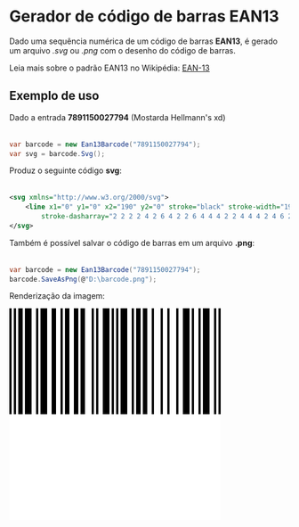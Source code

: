 # Gerador de código de barras EAN13

Dado uma sequência numérica de um código de barras **EAN13**, é gerado um arquivo *.svg* ou *.png* com o desenho do código de barras.

Leia mais sobre o padrão EAN13 no Wikipédia: [EAN-13](https://pt.wikipedia.org/wiki/EAN-13)


## Exemplo de uso

Dado a entrada **7891150027794** (Mostarda Hellmann's xd)
```csharp

var barcode = new Ean13Barcode("7891150027794");
var svg = barcode.Svg();

```

Produz o seguinte código **svg**:
```svg

<svg xmlns="http://www.w3.org/2000/svg">
    <line x1="0" y1="0" x2="190" y2="0" stroke="black" stroke-width="190"
        stroke-dasharray="2 2 2 2 4 2 6 4 2 2 6 4 4 4 2 2 4 4 4 2 4 6 2 2 2 4 6 2 2 2 2 2 6 4 2 2 4 2 4 4 2 6 2 4 2 6 2 4 6 2 2 4 2 2 6 4 2 2" />
</svg>

```

Também é possível salvar o código de barras em um arquivo **.png**:

```csharp

var barcode = new Ean13Barcode("7891150027794");
barcode.SaveAsPng(@"D:\barcode.png");

```

Renderização da imagem:

![Mostarda Hellmann's - 7891150027794](https://raw.githubusercontent.com/altair-sossai/ean13-generator/main/Samples/7891150027794.svg)
